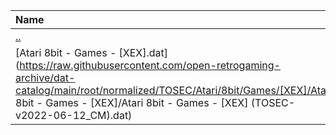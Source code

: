 |Name|Size|
|:---|---:|
|[..](../index.html)|DIR|
|[Atari 8bit - Games - [XEX].dat](https://raw.githubusercontent.com/open-retrogaming-archive/dat-catalog/main/root/normalized/TOSEC/Atari/8bit/Games/[XEX]/Atari 8bit - Games - [XEX]/Atari 8bit - Games - [XEX] (TOSEC-v2022-06-12_CM).dat)|969573|
